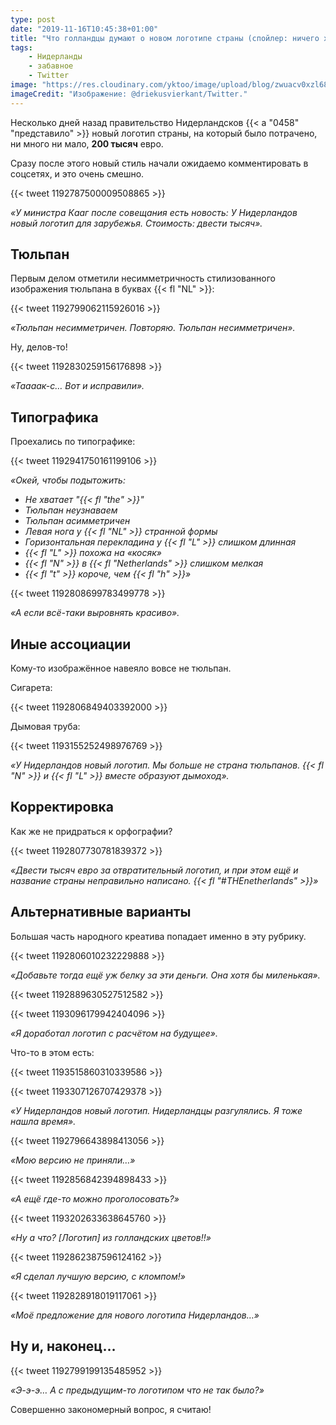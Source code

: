 ```yaml
---
type: post
date: "2019-11-16T10:45:38+01:00"
title: "Что голландцы думают о новом логотипе страны (спойлер: ничего хорошего)"
tags:
    - Нидерланды
    - забавное
    - Twitter
image: "https://res.cloudinary.com/yktoo/image/upload/blog/zwuacv0xzl68ucsjveet.jpg"
imageCredit: "Изображение: @driekusvierkant/Twitter."
---
```


Несколько дней назад правительство Нидерландсков {{< a "0458" "представило" >}} новый логотип страны, на который было потрачено, ни много ни мало, **200 тысяч** евро.

Сразу после этого новый стиль начали ожидаемо комментировать в соцсетях, и это очень смешно.

<!--more-->

{{< tweet 1192787500009508865 >}}

*«У министра Кааг после совещания есть новость: У Нидерландов новый логотип для зарубежья. Стоимость: двести тысяч».*

## Тюльпан

Первым делом отметили несимметричность стилизованного изображения тюльпана в буквах {{< fl "NL" >}}:

{{< tweet 1192799062115926016 >}}

*«Тюльпан несимметричен. Повторяю. Тюльпан несимметричен».*

Ну, делов-то!

{{< tweet 1192830259156176898 >}}

*«Таааак-с… Вот и исправили».*


## Типографика

Проехались по типографике:

{{< tweet 1192941750161199106 >}}

*«Окей, чтобы подытожить:*

* *Не хватает "{{< fl "the" >}}"*
* *Тюльпан неузнаваем*
* *Тюльпан асимметричен*
* *Левая нога у {{< fl "NL" >}} странной формы*
* *Горизонтальная перекладина у {{< fl "L" >}} слишком длинная*
* *{{< fl "L" >}} похожа на «косяк»*
* *{{< fl "N" >}} в {{< fl "Netherlands" >}} слишком мелкая*
* *{{< fl "t" >}} короче, чем {{< fl "h" >}}»* 

{{< tweet 1192808699783499778 >}}

*«А если всё-таки выровнять красиво».*

## Иные ассоциации

Кому-то изображённое навеяло вовсе не тюльпан.

Сигарета:

{{< tweet 1192806849403392000 >}}

Дымовая труба:

{{< tweet 1193155252498976769 >}}

*«У Нидерландов новый логотип. Мы больше не страна тюльпанов. {{< fl "N" >}} и {{< fl "L" >}} вместе образуют дымоход».*

## Корректировка

Как же не придраться к орфографии?

{{< tweet 1192807730781839372 >}}

*«Двести тысяч евро за отвратительный логотип, и при этом ещё и название страны неправильно написано. {{< fl "#THEnetherlands" >}}»*

## Альтернативные варианты

Большая часть народного креатива попадает именно в эту рубрику.

{{< tweet 1192806010232229888 >}}

*«Добавьте тогда ещё уж белку за эти деньги. Она хотя бы миленькая».*

{{< tweet 1192889630527512582 >}}

{{< tweet 1193096179942404096 >}}

*«Я доработал логотип с расчётом на будущее».*

Что-то в этом есть:

{{< tweet 1193515860310339586 >}}

{{< tweet 1193307126707429378 >}}

*«У Нидерландов новый логотип. Нидерландцы разгулялись. Я тоже нашла время».*

{{< tweet 1192796643898413056 >}}

*«Мою версию не приняли…»*

{{< tweet 1192856842394898433 >}}

*«А ещё где-то можно проголосовать?»*

{{< tweet 1193202633638645760 >}}

*«Ну а что? [Логотип] из голландских цветов!!»*

{{< tweet 1192862387596124162 >}}

*«Я сделал лучшую версию, с кломпом!»*

{{< tweet 1192828918019117061 >}}

*«Моё предложение для нового логотипа Нидерландов…»*

## Ну и, наконец…

{{< tweet 1192799199135485952 >}}

*«Э-э-э… А с предыдущим-то логотипом что не так было?»*

Совершенно закономерный вопрос, я считаю!
